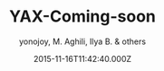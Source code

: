 ---
title: YAX-Coming-soon
github: 'https://github.com/yonojoy/YAX-Coming-soon-Jekyll-Template'
demo: >-
  https://www.behance.net/gallery/18421675/Free-Bootstrap-Psd-Coming-Soon-Template
author: 'yonojoy, M. Aghili, Ilya B. & others'
ssg:
  - Jekyll
cms:
  - No Cms
date: 2015-11-16T11:42:40.000Z
github_branch: master
description: Free HTML5 CSS3 Coming Soon Jekyll Template
stale: true
---